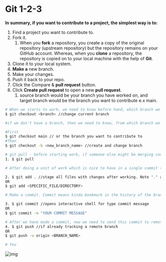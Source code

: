 # Git 1-2-3

**In summary, if you want to contribute to a project, the simplest way is to:**

1. Find a project you want to contribute to.
2. Fork it.
   1. When you **fork** a repository, you create a copy of the original repository (upstream repository) but the repository remains on your GitHub account. Whereas, when you **clone** a repository, the repository is copied on to your local machine with the help of **Git**.
3. Clone it to your local system.
4. **Make a** new branch.
5. Make your changes.
6. Push it back to your repo.
7. Click the Compare & **pull request** button.
8. Click **Create pull request** to open a new **pull request**.
   1. source branch would be your branch you have worked on, and target branch would be the branch you want to contribute e.x main.

```bash
# When we starts to work, we need to know before hand, which branch we are going to work on. Git is always in one branch or a commit <detach state>. If we already have a branch and we don't want to create new, we simply checkout that branch
$ git checkout <branch> //change current branch

#if we don't have a branch, then we need to know, from which branch we want to take the branch out. that depends, where you want to contribute in. If you want to contribute to "main" branch , you need to take branch from "main". If you want to contribute to any other branch, then you checkout a new branch based on that "any-other" branch.

#First
$ git checkout main // or the branch you want to contribute to
#Then
$ git checkout -b <new_branch_name> //create and change branch

# git pull - before starting work, if someone else might be merging code into that branch. This command will sync your local repo with changes made in remote <origin> repo
1. $ git pull

# After doing a unit of work which is nice to have in a single commit <bookmark>, commit that work. Don't wait till end-of-day. For that, first we have to stage the changes.

2. $ git add . //stage all files with changes after working. Note "." after add
OR
$ git add <SPECIFIC_FILE/DIRECTORY>

# Make a commit. Commit means kinda bookmark in the history of the branch. After it is merged via Pull request to main branch, it became part of the history of main branch.

3. $ git commit //opens interactive shell for type commit message
OR
$ git commit -m "YOUR COMMIT MESSAGE"

# After we have made a commit, now we need to send this commit to remote/origin branch of yours.
4. $ git push //if already tracking a remote branch
OR 
$ git push -u origin <BRANCH_NAME> 

# You
```

![img](https://nvie.com/img/git-model@2x.png)